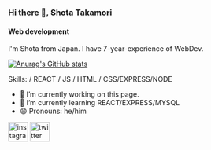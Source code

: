 ### Hi there 👋, Shota Takamori
#### Web development

I'm Shota from Japan. I have 7-year-experience of WebDev.

[![Anurag's GitHub stats](https://github-readme-stats.vercel.app/api?username=Takashota)](https://github.com/anuraghazra/github-readme-stats)

Skills: / REACT / JS / HTML / CSS/EXPRESS/NODE

- 🔭 I’m currently working on this page. 
- 🌱 I’m currently learning REACT/EXPRESS/MYSQL 
- 😄 Pronouns: he/him 


[<img src='https://cdn.jsdelivr.net/npm/simple-icons@3.0.1/icons/instagram.svg' alt='instagram' height='40'>](https://www.instagram.com/shota_nature/)  [<img src='https://cdn.jsdelivr.net/npm/simple-icons@3.0.1/icons/twitter.svg' alt='twitter' height='40'>](https://twitter.com/JtsShota)  

